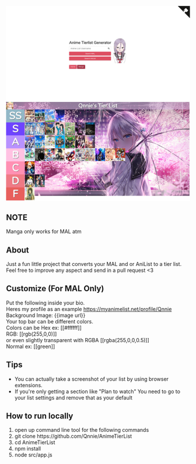 <img src='src/public/images/HomePreview.png'>
<img src='src/public/images/ListPreview.png'>

NOTE
------------------------------
Manga only works for MAL atm

About
------------------------------
Just a fun little project that converts your MAL and or AniList to a tier list. Feel free to improve any aspect and send in a pull
request <3

Customize (For MAL Only)
------------------------------
Put the following inside your bio. <br> 
Heres my profile as an example https://myanimelist.net/profile/Qnnie <br>
Background Image: {{image url}}
<br>
Your top bar can be different colors. 
<br>
Colors can be Hex ex: [[#ffffff]] 
<br>
RGB: [[rgb(255,0,0)]] 
<br>
or even slightly transparent with RGBA [[rgba(255,0,0,0.5)]] 
<br>
Normal ex: [[green]] 
<br>

Tips
------------------------------
<ul>
    <li>You can actually take a screenshot of your list by using browser extensions.</li>
    <li>If you're only getting a section like "Plan to watch" You need to go to your list settings and remove that as your default</li>
</ul>

How to run locally
------------------------------
<ol>
  <li>open up command line tool for the following commands</li>
  <li>git clone https://github.com/Qnnie/AnimeTierList</li>
  <li>cd AnimeTierList</li>
  <li>npm install</li>
  <li>node src/app.js</li>
</ol>

